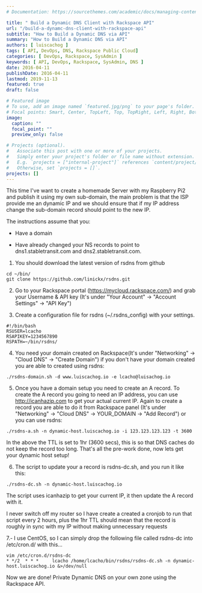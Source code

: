 ```yaml
---
# Documentation: https://sourcethemes.com/academic/docs/managing-content/

title: " Build a Dynamic DNS Client with Rackspace API"
url: "/build-a-dynamc-dns-client-with-rackspace-api"
subtitle: "How to Build a Dynamic DNS via API"
summary: "How to Build a Dynamic DNS via API"
authors: [ luiscachog ]
tags: [ API, DevOps, DNS, Rackspace Public Cloud]
categories: [ DevOps, Rackspace, SysAdmin ]
keywords: [ API, DevOps, Rackspace, SysAdmin, DNS ]
date: 2016-04-11
publishDate: 2016-04-11
lastmod: 2019-11-13
featured: true
draft: false

# Featured image
# To use, add an image named `featured.jpg/png` to your page's folder.
# Focal points: Smart, Center, TopLeft, Top, TopRight, Left, Right, BottomLeft, Bottom, BottomRight.
image:
  caption: ""
  focal_point: ""
  preview_only: false

# Projects (optional).
#   Associate this post with one or more of your projects.
#   Simply enter your project's folder or file name without extension.
#   E.g. `projects = ["internal-project"]` references `content/project/deep-learning/index.md`.
#   Otherwise, set `projects = []`.
projects: []
---
```


This time I've want to create a homemade Server with my Raspberry Pi2 and publish it using my own sub-domain, the main problem is that the ISP provide me an dynamic IP and we should ensure that if my IP address change the sub-domain record should point to the new IP.

The instructions assume that you:
  
- Have a domain
  
- Have already changed your NS records to point to dns1.stabletransit.com and dns2.stabletransit.com.

1. You should download the latest version of rsdns from github

```shell
cd ~/bin/
git clone https://github.com/linickx/rsdns.git
```

2. Go to your Rackspace portal (https://mycloud.rackspace.com/) and grab your Username & API key (It's under "Your Account" -> "Account Settings" -> "API Key")

3. Create a configuration file for rsdns (~/.rsdns_config) with your settings.

```shell
#!/bin/bash
RSUSER=lcacho 
RSAPIKEY=1234567890
RSPATH=~/bin/rsdns/
```

4. You need your domain created on Rackspace(It's under "Networking" -> "Cloud DNS" -> "Create Domain") if you don't have your domain created you are able to created using rsdns:

```shell
./rsdns-domain.sh -d www.luiscachog.io -e lcacho@luisachog.io
```

5. Once you have a domain setup you need to create an A record. To create the A record you going to need an IP address, you can use http://icanhazip.com to get your actual current IP. Again to create a record you are able to do it from Rackspace panel (It's under "Networking" -> "Cloud DNS" -> YOUR_DOMAIN -> "Add Record") or you can use rsdns:

```shell
./rsdns-a.sh -n dynamic-host.luiscachog.io -i 123.123.123.123 -t 3600
```

In the above the TTL is set to 1hr (3600 secs), this is so that DNS caches do not keep the record too long. That's all the pre-work done, now lets get your dynamic host setup!

6. The script to update your a record is rsdns-dc.sh, and you run it like this:

```shell
./rsdns-dc.sh -n dynamic-host.luiscachog.io
```

The script uses icanhazip to get your current IP, it then update the A record with it.

I never switch off my router so I have create a created a cronjob to run that script every 2 hours, plus the 1hr TTL should mean that the record is roughly in sync with my IP without making unnecessary requests

7.- I use CentOS, so I can simply drop the following file called rsdns-dc into /etc/cron.d/ with this...

```shell
vim /etc/cron.d/rsdns-dc
* */2  * * *     lcacho /home/lcacho/bin/rsdns/rsdns-dc.sh -n dynamic-host.luiscachog.io &>/dev/null
```

Now we are done! Private Dynamic DNS on your own zone using the Rackspace API.
